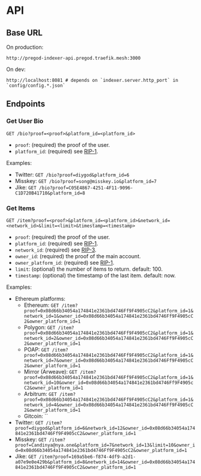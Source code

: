 # API

## Base URL

On production:

```
http://pregod-indexer-api.pregod.traefik.mesh:3000
```

On dev:

```
http://localhost:8081 # depends on `indexer.server.http_port` in `config/config.*.json`
```

## Endpoints

### Get User Bio

```
GET /bio?proof=<proof>&platform_id=<platform_id>
```

- `proof`: (required) the proof of the user.
- `platform_id`: (required) see [RIP-1](https://rss3.io/protocol/RIPs/RIP-1.html#account-platform-list).

Examples:

- Twitter: `GET /bio?proof=diygod&platform_id=6`
- Misskey: `GET /bio?proof=song@misskey.io&platform_id=7`
- Jike: `GET /bio?proof=C05E4867-4251-4F11-9096-C1D720B41710&platform_id=8`

### Get Items

```
GET /item?proof=<proof>&platform_id=<platform_id>&network_id=<network_id>&limit=<limit>&timestamp=<timestamp>
```

- `proof`: (required) the proof of the user.
- `platform_id`: (required) see [RIP-1](https://rss3.io/protocol/RIPs/RIP-1.html#account-platform-list).
- `network_id`: (required) see [RIP-3](https://rss3.io/protocol/RIPs/RIP-3.html#item-network-list).
- `owner_id`: (required) the proof of the main account.
- `owner_platform_id`: (required) see [RIP-1](https://rss3.io/protocol/RIPs/RIP-1.html#account-platform-list).
- `limit`: (optional) the number of items to return. default: 100.
- `timestamp`: (optional) the timestamp of the last item. default: now.

Examples:

- Ethereum platforms:
  - Ethereum: `GET /item?proof=0x08d66b34054a174841e2361bd4746Ff9F4905cC2&platform_id=1&network_id=1&owner_id=0x08d66b34054a174841e2361bd4746Ff9F4905cC2&owner_platform_id=1`
  - Polygon: `GET /item?proof=0x08d66b34054a174841e2361bd4746Ff9F4905cC2&platform_id=1&network_id=2&owner_id=0x08d66b34054a174841e2361bd4746Ff9F4905cC2&owner_platform_id=1`
  - POAP: `GET /item?proof=0x08d66b34054a174841e2361bd4746Ff9F4905cC2&platform_id=1&network_id=7&owner_id=0x08d66b34054a174841e2361bd4746Ff9F4905cC2&owner_platform_id=1`
  - Mirror (Arweave): `GET /item?proof=0x08d66b34054a174841e2361bd4746Ff9F4905cC2&platform_id=1&network_id=10&owner_id=0x08d66b34054a174841e2361bd4746Ff9F4905cC2&owner_platform_id=1`
  - Arbitrum: `GET /item?proof=0x08d66b34054a174841e2361bd4746Ff9F4905cC2&platform_id=1&network_id=4&owner_id=0x08d66b34054a174841e2361bd4746Ff9F4905cC2&owner_platform_id=1`
  - Gitcoin: ``
- Twitter: `GET /item?proof=diygod&platform_id=6&network_id=12&owner_id=0x08d66b34054a174841e2361bd4746Ff9F4905cC2&owner_platform_id=1`
- Misskey: `GET /item?proof=Candinya@nya.one&platform_id=7&network_id=13&limit=10&owner_id=0x08d66b34054a174841e2361bd4746Ff9F4905cC2&owner_platform_id=1`
- Jike: `GET /item?proof=169a5be6-f874-4df9-a2d1-a07e9e0e429b&platform_id=8&network_id=14&owner_id=0x08d66b34054a174841e2361bd4746Ff9F4905cC2&owner_platform_id=1`

